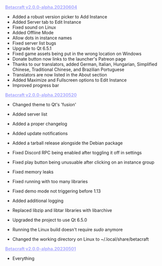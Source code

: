 <b style="color: #aaaaff;"><u>Betacraft v2.0.0-alpha.20230604</u></b>

- Added a robust version picker to Add Instance
- Added Server tab to Edit Instance
- Fixed sound on Linux
- Added Offline Mode
- Allow dots in instance names
- Fixed server list bugs
- Upgrade to Qt 6.5.1
- Fixed game assets being put in the wrong location on Windows
- Donate button now links to the launcher's Patreon page
- Thanks to our translators, added German, Italian, Hungarian, Simplified Chinese, Traditional Chinese, and Brazilian Portuguese
- Translators are now listed in the About section
- Added Maximize and Fullscreen options to Edit Instance
- Improved progress bar

<b style="color: #aaaaff;"><u>Betacraft v2.0.0-alpha.20230520</u></b>

- Changed theme to Qt's 'fusion'
- Added server list
- Added a proper changelog
- Added update notifications
- Added a tarball release alongside the Debian package
- Fixed Discord RPC being enabled after toggling it off in settings
- Fixed play button being unusuable after clicking on an instance group
- Fixed memory leaks
- Fixed running with too many libraries
- Fixed demo mode not triggering before 1.13
- Added additional logging

- Replaced libzip and libtar libraries with libarchive
- Upgraded the project to use Qt 6.5.0
- Running the Linux build doesn't require *sudo* anymore
- Changed the working directory on Linux to ~/.local/share/betacraft

<b style="color: #aaaaff;"><u>Betacraft v2.0.0-alpha.20230501</u></b>

- Everything
